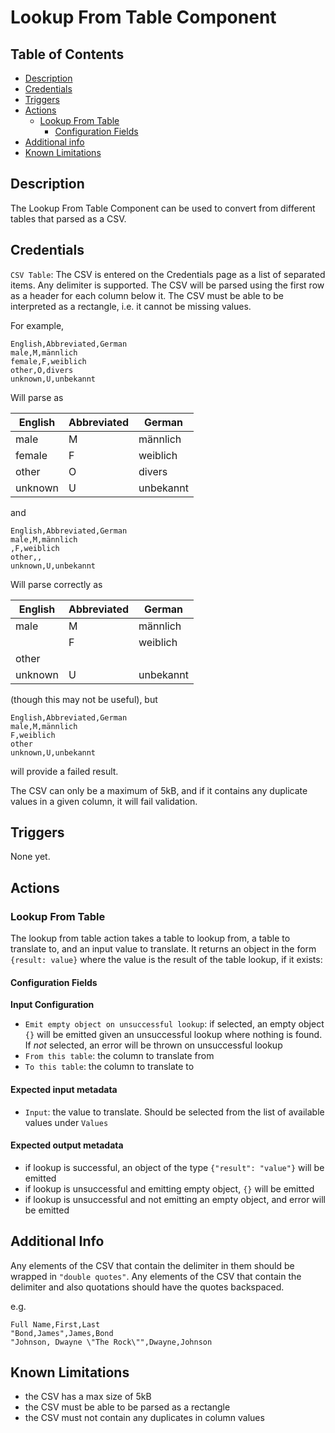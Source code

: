 # Lookup From Table Component

## Table of Contents
* [Description](#description)
* [Credentials](#credentials)
* [Triggers](#triggers)
* [Actions](#actions)
  * [Lookup From Table](#lookup-from-table)
    * [Configuration Fields](#configuration-fields)
* [Additional info](#additional-info)
* [Known Limitations](#known-limitations)

## Description
The Lookup From Table Component can be used to convert from different tables that parsed as a CSV.

## Credentials
`CSV Table`: The CSV is entered on the Credentials page as a list of separated items. Any delimiter is supported. The CSV will be parsed using the first row as a header for each column below it. The CSV must be able to be interpreted as a rectangle, i.e. it cannot be missing values.

For example,

```
English,Abbreviated,German
male,M,männlich
female,F,weiblich
other,O,divers
unknown,U,unbekannt
```

Will parse as

| English | Abbreviated | German    | 
|---------|-------------|-----------| 
| male    | M           | männlich  | 
| female  | F           | weiblich  | 
| other   | O           | divers    | 
| unknown | U           | unbekannt |

and

```
English,Abbreviated,German
male,M,männlich
,F,weiblich
other,,
unknown,U,unbekannt
```

Will parse correctly as

| English | Abbreviated | German    | 
|---------|-------------|-----------| 
| male    | M           | männlich  | 
|         | F           | weiblich  | 
| other   |             |           | 
| unknown | U           | unbekannt | 

(though this may not be useful), but

```
English,Abbreviated,German
male,M,männlich
F,weiblich
other
unknown,U,unbekannt
```
will provide a failed result.

The CSV can only be a maximum of 5kB, and if it contains any duplicate values in a given column, it will fail validation.

## Triggers
None yet.

## Actions

### Lookup From Table
The lookup from table action takes a table to lookup from, a table to translate to, and an input value to translate. It returns an object in the form `{result: value}` where the value is the result of the table lookup, if it exists:

#### Configuration Fields
**Input Configuration**
- `Emit empty object on unsuccessful lookup`: if selected, an empty object `{}` will be emitted given an unsuccessful lookup where nothing is found. If *not* selected, an error will be thrown on unsuccessful lookup
- `From this table`: the column to translate from
- `To this table`: the column to translate to

#### Expected input metadata
- `Input`: the value to translate. Should be selected from the list of available values under `Values`

#### Expected output metadata
- if lookup is successful, an object of the type `{"result": "value"}` will be emitted
- if lookup is unsuccessful and emitting empty object, `{}` will be emitted
- if lookup is unsuccessful and not emitting an empty object, and error will be emitted

## Additional Info
Any elements of the CSV that contain the delimiter in them should be wrapped in `"double quotes"`. Any elements of the CSV that contain the delimiter and also quotations should have the quotes backspaced.

e.g.
```
Full Name,First,Last
"Bond,James",James,Bond
"Johnson, Dwayne \"The Rock\"",Dwayne,Johnson
```

## Known Limitations
- the CSV has a max size of 5kB
- the CSV must be able to be parsed as a rectangle
- the CSV must not contain any duplicates in column values
